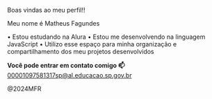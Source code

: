 Boas vindas ao meu perfil!! 

Meu nome é Matheus Fagundes
   
•  Estou estudando na Alura
•  Estou me desenvolvendo na linguagem JavaScript
•  Utilizo esse espaço para minha organização e compartilhamento dos meu projetos desenvolvidos
   
   **Você pode entrar em contato comigo 📫**
   00001097581317sp@al.educacao.sp.gov.br

   @2024MFR
